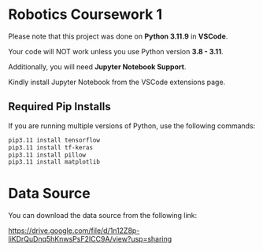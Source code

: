 # Robotics Coursework 1

Please note that this project was done on **Python 3.11.9** in **VSCode**.

Your code will NOT work unless you use Python version **3.8 - 3.11**.

Additionally, you will need **Jupyter Notebook Support**.

Kindly install Jupyter Notebook from the VSCode extensions page.

## Required Pip Installs

If you are running multiple versions of Python, use the following commands:

```bash
pip3.11 install tensorflow
pip3.11 install tf-keras
pip3.11 install pillow
pip3.11 install matplotlib
```

# Data Source

You can download the data source from the following link:

https://drive.google.com/file/d/1n12Z8p-liKDrQuDnq5hKnwsPsF2ICC9A/view?usp=sharing
